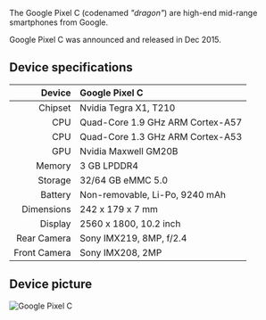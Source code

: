 The Google Pixel C (codenamed _"dragon"_) are high-end mid-range smartphones from Google.

Google Pixel C was announced and released in Dec 2015.

## Device specifications

| Device       | Google Pixel C                     |
| -----------: | :--------------------------------- |
| Chipset      | Nvidia Tegra X1, T210              |
| CPU          | Quad-Core 1.9 GHz ARM Cortex-A57   |
| CPU          | Quad-Core 1.3 GHz ARM Cortex-A53   |
| GPU          | Nvidia Maxwell GM20B               |
| Memory       | 3 GB LPDDR4                        |
| Storage      | 32/64 GB eMMC 5.0                  |
| Battery      | Non-removable, Li-Po, 9240 mAh     |
| Dimensions   | 242 x 179 x 7 mm                   |
| Display      | 2560 x 1800, 10.2 inch             |
| Rear Camera  | Sony IMX219, 8MP, f/2.4            |
| Front Camera | Sony IMX208, 2MP                   |

## Device picture

![Google Pixel C](https://cdn2.gsmarena.com/vv/pics/google/google-pixel-c-31.jpg)
